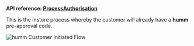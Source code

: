 <strong>API reference: <a href="/pos/api/process_authorisation/">ProcessAuthorisation</a></strong>

This is the instore process whereby the customer will already have a **humm** pre-approval code.

<img src="/img/pos/flows/cust-initiated-flow.png" alt="humm Customer Initiated Flow">
